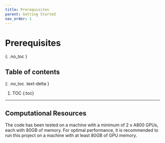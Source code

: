 ```yaml
---
title: Prerequisites
parent: Getting Started
nav_order: 1
---
```


# Prerequisites
{: .no_toc }

## Table of contents
{: .no_toc .text-delta }

1. TOC
{:toc}

---

## Computational Resources

The code has been tested on a machine with a minimum of 2 x A800 GPUs, each with 80GB of memory. For optimal performance, it is recommended to run this project on a machine with at least 80GB of GPU memory.
